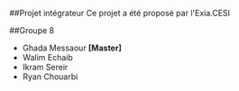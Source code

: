 ##Projet intégrateur
Ce projet a été proposé par l'Exia.CESI 

##Groupe 8
- Ghada Messaour **[Master]**
- Walim Echaib
- Ikram Sereir
- Ryan Chouarbi
